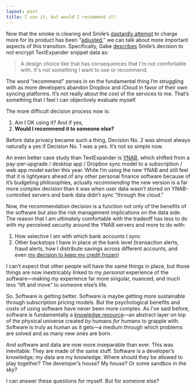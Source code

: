 ```yaml
---
layout: post
title: I use it, but would I recommend it?
---
```


Now that the smoke is clearing and Smile’s [dastardly attempt](http://www.practicallyefficient.com/2016/04/07/a-contrarian-theory.html) to charge more for its product has been “[adjusted](https://smilesoftware.com/textexpander/entry/textexpander-adjustments),” we can talk about more important aspects of this transition. Specifically, Gabe [describes](http://www.macdrifter.com/2016/04/the-new-old-textexpander-link.html) Smile’s decision to not encrypt TextExpander snippet data as:

> A design choice like that has consequences that I'm not comfortable with. It's not something I want to use or recommend.

The word “recommend” zeroes in on the fundamental thing I’m struggling with as more developers abandon Dropbox and iCloud in favor of their own syncing platforms. It’s not really about the *cost* of the services to me. That’s something that I feel I can objectively evaluate myself.

The more difficult decision process now is:

1. Am I OK using it? And if yes,
2. **Would I recommend it to someone else?**

Before data privacy became such a thing, Decision No. 2 was almost always naturally a yes if Decision No. 1 was a yes. It’s not so simple now.

An even better case study than TextExpander is [YNAB](http://www.youneedabudget.com), which shifted from a pay-per-upgrade / desktop app / Dropbox sync model to a subscription / web app model earlier this year. While I’m using the new YNAB and  still feel that it is lightyears ahead of any other personal finance software because of it’s budgeting philosophies, actually *recommending* the new version is a far more complex decision than it was when user data wasn’t stored on YNAB-controlled servers and bank data didn’t sync “through the cloud.”

Now, the recommendation decision is a function not only of the benefits of the software but also the risk management implications on the data side. The reason that I am ultimately comfortable with the tradeoff has less to do with my perceived security around the YNAB servers and more to do with:

1. How selective I am with which bank accounts I sync
2. Other backstops I have in place at the bank level (transaction alerts, fraud alerts, how I distribute savings across different accounts, and even [my decision to keep my credit frozen](http://www.practicallyefficient.com/2011/06/17/chilling))

I can’t expect that other people will have the same things in place, but those things are now inextricably linked to my *personal* experience of the software—making *my* experience far more singular, nuanced, and much less “lift and move” to someone else’s life.

So. Software is getting better. Software is maybe getting more sustainable through subscription pricing models. But the psychological benefits and costs of using software have never been more complex. As I’ve said before, software is fundamentally a [knowledge resource](http://www.practicallyefficient.com/2016/04/05/software-as-a-perception.html)—an abstract layer on top of the physical universe created *by* humans *for* humans to grapple with.  Software is truly as human as it gets—a medium through which problems are solved and as many new ones are born.

And software and data are now more inseparable than ever. This was inevitable: They are made of the same stuff. Software is a developer’s knowledge; my data are my knowledge. Where should they be allowed to play together? The developer’s house? My house? Or some sandbox in the sky? 

I can answer these questions for myself. But for someone else?

